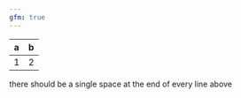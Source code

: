```yaml
---
gfm: true
---
```

| a | b | 
|---|---| 
| 1 | 2 | 
 
there should be a single space at the end of every line above
